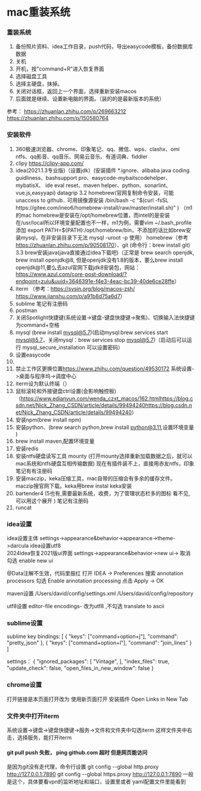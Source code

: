 # mac重装系统

### 重装系统
1. 备份照片资料、idea工作目录，push代码，导出easycode模板，备份数据库数据
2. 关机
3. 开机，按"command+R"进入恢复界面
4. 选择磁盘工具
5. 选择主硬盘，抹掉。
6. 关闭对话框，返回上一个界面，选择重新安装macos
7. 后面就是继续、设置新电脑的界面。（装的的是最新版本的系统）

参考：
<https://zhuanlan.zhihu.com/p/269663212>
<https://zhuanlan.zhihu.com/p/150580764>

### 安装软件
1. 360极速浏览器、chrome、印象笔记、qq、微信、wps、clashx、omi ntfs、qq影音、qq音乐、网易云音乐、有道词典、fiddler
2. clipy <https://clipy-app.com/>
3. idea(2021.1.3专业版)（设置jdk）(安装插件 *.ignore、alibaba java coding guidliness、bashsupport pro、easycode-mybaitscodehelper、
   mybatisX、 ide eval reset、maven helper、python、sonarlint、vue.js,easyyapi) 
   datagrip
   3.2 homebrew(官网复制命令安装，可能unaccess to github.. 可用镜像源安装   /bin/bash -c "$(curl -fsSL https://gitee.com/ineo6/homebrew-install/raw/master/install.sh)"  )
      （m1的mac homebrew是安装在/opt/homebrew位置，而intel的是安装在/usr/local所以环境变量配置也不一样，m1为例，需要vim ~/.bash_profile  添加 export PATH=${PATH}:/opt/homebrew/bin，不添加的话比如brew安装mysql，在非安装目录下无法 mysql -uroot -p 使用）
      homebrew（参考<https://zhuanlan.zhihu.com/p/90508170>）、git (命令行：brew install git)
   3.3 brew安装java(java直接通过idea下载吧)（正常是 brew search openjdk, brew install openjdk@8, 但是openjdk没有1.8的版本，要么brew install openjdk@11,要么去azul官网下载jdk8安装包，网站：<https://www.azul.com/core-post-download/?endpoint=zulu&uuid=3646391e-f4e3-4eac-bc39-40de6ce28ffe>）
4. iterm （参考：<https://sysin.org/blog/macos-zsh/> <https://www.jianshu.com/p/a91b8d75a6d7>）
5. sublime  笔记有注册码
6. postman 
7. 关闭Spotlight快捷键(系统设置->键盘-键盘快捷键->聚焦)、切换输入法快捷键为command+空格 
8. mysql (brew install mysql@5.7)(启动mysql:brew services start mysql@5.7，关闭mysql：brew services stop mysql@5.7)（启动后可以运行 mysql_secure_installation 可以设置密码） 
9. 设置easycode
10. 
11. 禁止工作区更换位置<https://www.zhihu.com/question/49530172> 系统设置->桌面与程序坞->调度中心
12. iterm设为默认终端（）
13. 鼠标滚轮和外接键盘ctrl设置(会影响触控板)（<https://www.edianyun.com/wenda_czxt_macos/162.html><https://blog.csdn.net/Nick_Zhang_CSDN/article/details/99494240https://blog.csdn.net/Nick_Zhang_CSDN/article/details/99494240>）
14. 安装npm(brew install npm)
15. 安装python、(brew search python,brew install python@3.11,设置环境变量 )
16. brew install maven,配置环境变量
17. 安装redis
18. 安装ntfs硬盘读写工具 mounty (打开mounty选择重新加载数据之后，就可以mac系统和ntfs硬盘互相传输数据) 现在有插件装不上，直接用赤友ntfs，印象笔记有有注册码
19. 安装maczip，keka压缩工具，mac自带的压缩会有多余的缓存文件。 maczip搜官网下载。keka用brew instal keka安装
20. bartender4 (5也有,需要最新系统，收费，为了管理状态栏多的图标 看不见,可以用这个展开 )  笔记有注册码
21. runcat


### idea设置
idea设置主体 settings->appearance&behavior->appearance->theme->darcula
idea设置utf8  
2024idea恢复2021版ui界面    settings->appearance&behavior->new ui-> 取消勾选 enable new ui

@Data注解不生效，代码里报红
打开 IDEA → Preferences 
搜索 annotation processors
勾选 Enable annotation processing
点击 Apply → OK

maven设置
/Users/david/config/settings.xml
/Users/david/config/repository

utf8设置
editor-file encodings- 改为utf8 ,不勾选 translate to ascii



### sublime设置
sublime key bindings:
[
{ "keys": ["command+option+j"], "command": "pretty_json" },
{ "keys": ["command+option+l"], "command": "join_lines" }
]

settings：
{
   "ignored_packages":
   [
   "Vintage",
   ],
   "index_files": true,
   "update_check": false,
   "open_files_in_new_window": false
}

### chrome设置
打开链接是本页面打开改为 使用新页面打开
安装插件 Open Links in New Tab

### 文件夹中打开iterm
系统设置->键盘->键盘快捷键->服务->文件和文件夹中勾选iterm
这样文件夹中右击，选择服务，能打开iterm


#### git pull push 失败， ping  github.com 超时  但是网页能访问
是因为git没有走代理，命令行设置
git config --global http.proxy http://127.0.0.1:7890
git config --global https.proxy http://127.0.0.1:7890
一般是这个，具体要看vpn的监听地址和端口，设置里或者 yaml配置文件里能看到





